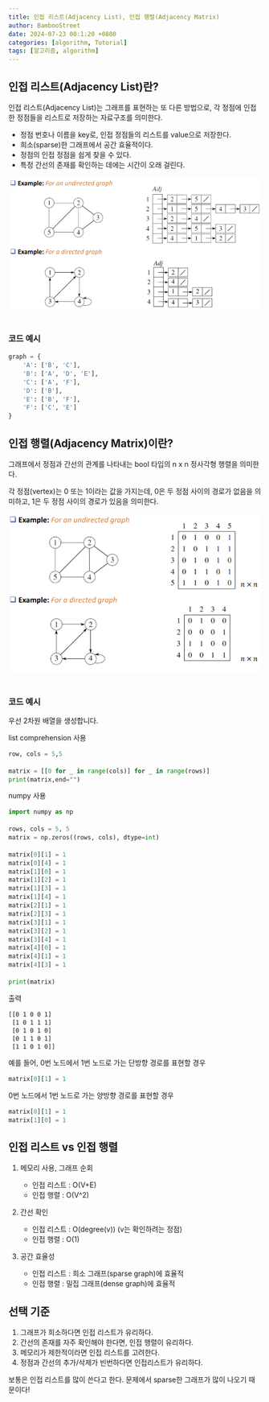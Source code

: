 ```yaml
---
title: 인접 리스트(Adjacency List), 인접 행렬(Adjacency Matrix)
author: BambooStreet
date: 2024-07-23 00:1:20 +0800
categories: [algorithm, Tutorial]
tags: [알고리즘, algorithm]
---
```

## 인접 리스트(Adjacency List)란?
인접 리스트(Adjacency List)는 그래프를 표현하는 또 다른 방법으로, 각 정점에 인접한 정점들을 리스트로 저장하는 자료구조를 의미한다.

* 정점 번호나 이름을 key로, 인접 정점들의 리스트를 value으로 저장한다.
* 희소(sparse)한 그래프에서 공간 효율적이다.
* 정점의 인접 정점을 쉽게 찾을 수 있다.
* 특정 간선의 존재를 확인하는 데에는 시간이 오래 걸린다.

![adj list example](assets\img\posts\20240723\adj_list.png)
<br>
<br>

### 코드 예시
```python
graph = {
    'A': ['B', 'C'],
    'B': ['A', 'D', 'E'],
    'C': ['A', 'F'],
    'D': ['B'],
    'E': ['B', 'F'],
    'F': ['C', 'E']
}
```


## 인접 행렬(Adjacency Matrix)이란?
그래프에서 정점과 간선의 관계를 나타내는 bool 타입의 n x n 정사각형 행렬을 의미한다.

각 정점(vertex)는 0 또는 1이라는 값을 가지는데, 0은 두 정점 사이의 경로가 없음을 의미하고, 1은 두 정점 사이의 경로가 있음을 의미한다.

![adj matrix example](assets\img\posts\20240723\adj_matrix.png)
<br>
<br>

### 코드 예시

우선 2차원 배열을 생성합니다.

list comprehension 사용
```python
row, cols = 5,5

matrix = [[0 for _ in range(cols)] for _ in range(rows)]
print(matrix,end="")
```
numpy 사용
```python
import numpy as np

rows, cols = 5, 5
matrix = np.zeros((rows, cols), dtype=int)

matrix[0][1] = 1
matrix[0][4] = 1
matrix[1][0] = 1
matrix[1][2] = 1
matrix[1][3] = 1
matrix[1][4] = 1
matrix[2][1] = 1
matrix[2][3] = 1
matrix[3][1] = 1
matrix[3][2] = 1
matrix[3][4] = 1
matrix[4][0] = 1
matrix[4][1] = 1
matrix[4][3] = 1

print(matrix)
```
출력
```
[[0 1 0 0 1]
 [1 0 1 1 1]
 [0 1 0 1 0]
 [0 1 1 0 1]
 [1 1 0 1 0]]
```

예를 들어, 0번 노드에서 1번 노드로 가는 단방향 경로를 표현할 경우
```python
matrix[0][1] = 1
``` 

0번 노드에서 1번 노드로 가는 양방향 경로를 표현할 경우
```python
matrix[0][1] = 1
matrix[1][0] = 1
``` 


## 인접 리스트 vs 인접 행렬
1. 메모리 사용, 그래프 순회
   * 인접 리스트 : O(V+E)
   * 인접 행렬 : O(V^2)

2. 간선 확인
   * 인접 리스트 : O(degree(v)) (v는 확인하려는 정점)
   * 인접 행렬 : O(1)
   
3. 공간 효율성
   * 인접 리스트 : 희소 그래프(sparse graph)에 효율적
   * 인접 행렬 : 밀집 그래프(dense graph)에 효율적


## 선택 기준
1. 그래프가 희소하다면 인접 리스트가 유리하다.
2. 간선의 존재를 자주 확인해야 한다면, 인접 행렬이 유리하다.
3. 메모리가 제한적이라면 인접 리스트를 고려한다.
4. 정점과 간선의 추가/삭제가 빈번하다면 인접리스트가 유리하다.

보통은 인접 리스트를 많이 쓴다고 한다. 문제에서 sparse한 그래프가 많이 나오기 때문이다!